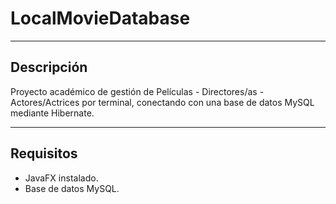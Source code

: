 # LocalMovieDatabase
- - - -
## Descripción
Proyecto académico de gestión de Películas - Directores/as - Actores/Actrices por terminal, conectando con una base de datos MySQL mediante Hibernate.
- - - -
## Requisitos
 * JavaFX instalado.
 * Base de datos MySQL.
